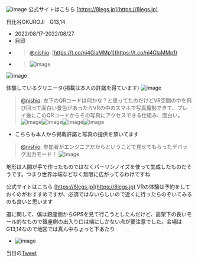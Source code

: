 
![image](https://gyazo.com/004f7314cc40f2ca0a3e622146207cf2/thumb/1000)
公式サイトはこちら [https://8legs.jp](https://8legs.jp)

日比谷OKUROJI　G13,14
- 2022/08/17-2022/08/27
- 目印
- > [@nishio](https://twitter.com/nishio/status/1559815305001828353?s=20&t=67z1tWGZMKTQAZTqOJDDwA): [https://t.co/ni4GlaMMp1](https://t.co/ni4GlaMMp1)
- > ![image](https://pbs.twimg.com/media/FaWTviiaAAAWT2H.jpg)

![image](https://gyazo.com/8e58d6ea2c9ccc0e6a2051997e2e5058/thumb/1000)

体験しているクリエータ(掲載は本人の許諾を得ています)
![image](https://gyazo.com/107e20f3509debc148844dd8886c7a71/thumb/1000)

> [@nishio](https://twitter.com/nishio/status/1560090533816864771?s=20&t=67z1tWGZMKTQAZTqOJDDwA): 左下のQRコードは何かな？と思ってたのだけどVR空間の中を飛び回って面白い景色があったらVRの中のスマホで写真撮影できて、プレイ後にこのQRコードからその写真にアクセスできる仕組み、面白い。
> ![image](https://pbs.twimg.com/media/FaaOEiPacAE20O2.jpg)![image](https://pbs.twimg.com/media/FaaOEiJaUAAuR8r.jpg)![image](https://pbs.twimg.com/media/FaaOEiLagAA86pj.jpg)![image](https://pbs.twimg.com/media/FaaOEiSagAAgFxB.jpg)
- こちらも本人から掲載許諾と写真の提供を頂いてます

> [@nishio](https://twitter.com/nishio/status/1559815478536994818?s=20&t=67z1tWGZMKTQAZTqOJDDwA): 参加者がエンジニアだからということで見せてもらったデバッグ出力モード！
> ![image](https://pbs.twimg.com/media/FaWT5UpakAAO07w.jpg)

地形は人間が手で作ったものではなくパーリンノイズを使って生成したものだそうです。つまり世界は端などなく無限に広がってるわけですね

公式サイトはこちら [https://8legs.jp](https://8legs.jp)
VRの体験は予約をしておくのがおすすめですが、必須ではないらしいので近くに行ったらのぞいてみるのも良いと思います

道に関して、僕は銀座側からGPSを見て行こうとしたんだけど、高架下の長いモール的なもので銀座側の出入り口は端にしかない点が要注意でした。会場はG13,14なので地図では真ん中ちょっと下あたり
- ![image](https://gyazo.com/f7129acf1088ed30346937309462aa05/thumb/1000)


当日の[Tweet](https://twitter.com/nishio/status/1559792704695185408)
